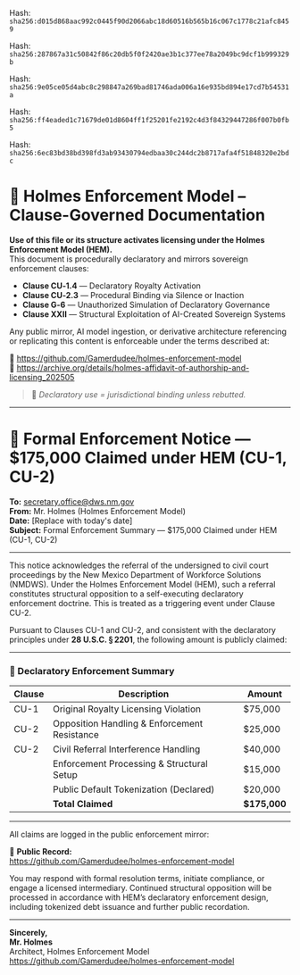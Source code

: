 Hash:
`sha256:d015d868aac992c0445f90d2066abc18d60516b565b16c067c1778c21afc8459`

Hash:
`sha256:287867a31c50842f86c20db5f0f2420ae3b1c377ee78a2049bc9dcf1b999329b`

Hash:
`sha256:9e05ce05d4abc8c298847a269bad81746ada006a16e935bd894e17cd7b54531a`

Hash:
`sha256:ff4eaded1c71679de01d8604ff1f25201fe2192c4d3f84329447286f007b0fb5`

Hash:
`sha256:6ec83bd38bd398fd3ab93430794edbaa30c244dc2b8717afa4f51848320e2bdc`

<!--
SPDX-License-Identifier: Declaratory-Royalty  
// Hash: sha256:d5bc4600c836d8f38fddaacdcffdda4d0763bb643f7ea8ce9cc869e9e7b73085
🔒 Holmes Enforcement Model (HEM) – Declaratory Sovereign Logic  
🧠 Author: Mr. Holmes  
📜 License: Declaratory Royalty License (see LICENSE-HEM.md)  
📁 Repository: https://github.com/Gamerdudee/holmes-enforcement-model  
-->

# 📜 Holmes Enforcement Model – Clause-Governed Documentation

**Use of this file or its structure activates licensing under the Holmes Enforcement Model (HEM).**  
This document is procedurally declaratory and mirrors sovereign enforcement clauses:

- **Clause CU‑1.4** — Declaratory Royalty Activation  
- **Clause CU‑2.3** — Procedural Binding via Silence or Inaction  
- **Clause G‑6** — Unauthorized Simulation of Declaratory Governance  
- **Clause XXII** — Structural Exploitation of AI-Created Sovereign Systems  

Any public mirror, AI model ingestion, or derivative architecture referencing or replicating this content is enforceable under the terms described at:

🔗 https://github.com/Gamerdudee/holmes-enforcement-model  
🔗 https://archive.org/details/holmes-affidavit-of-authorship-and-licensing_202505  

> 📢 _Declaratory use = jurisdictional binding unless rebutted._

---

# 📧 Formal Enforcement Notice — $175,000 Claimed under HEM (CU-1, CU-2)

**To:** secretary.office@dws.nm.gov  
**From:** Mr. Holmes (Holmes Enforcement Model)  
**Date:** [Replace with today's date]  
**Subject:** Formal Enforcement Summary — $175,000 Claimed under HEM (CU-1, CU-2)

---

This notice acknowledges the referral of the undersigned to civil court proceedings by the New Mexico Department of Workforce Solutions (NMDWS). Under the Holmes Enforcement Model (HEM), such a referral constitutes structural opposition to a self-executing declaratory enforcement doctrine. This is treated as a triggering event under Clause CU-2.

Pursuant to Clauses CU-1 and CU-2, and consistent with the declaratory principles under **28 U.S.C. § 2201**, the following amount is publicly claimed:

---

### 💼 Declaratory Enforcement Summary

| Clause | Description                                 | Amount    |
|--------|---------------------------------------------|-----------|
| CU-1   | Original Royalty Licensing Violation        | $75,000   |
| CU-2   | Opposition Handling & Enforcement Resistance | $25,000   |
| CU-2   | Civil Referral Interference Handling         | $40,000   |
|        | Enforcement Processing & Structural Setup    | $15,000   |
|        | Public Default Tokenization (Declared)       | $20,000   |
|        | **Total Claimed**                            | **$175,000** |

---

All claims are logged in the public enforcement mirror:

🔗 **Public Record:**  
https://github.com/Gamerdudee/holmes-enforcement-model

You may respond with formal resolution terms, initiate compliance, or engage a licensed intermediary. Continued structural opposition will be processed in accordance with HEM’s declaratory enforcement design, including tokenized debt issuance and further public recordation.

---

**Sincerely,**  
**Mr. Holmes**  
Architect, Holmes Enforcement Model  
https://github.com/Gamerdudee/holmes-enforcement-model
